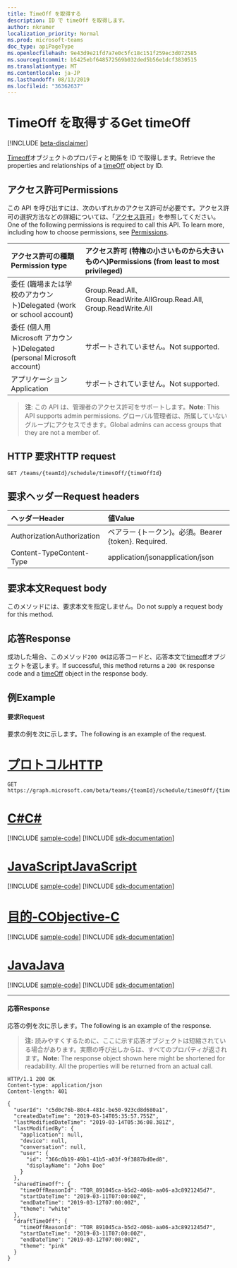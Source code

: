 ```yaml
---
title: TimeOff を取得する
description: ID で timeOff を取得します。
author: nkramer
localization_priority: Normal
ms.prod: microsoft-teams
doc_type: apiPageType
ms.openlocfilehash: 9e43d9e21fd7a7e0c5fc18c151f259ec3d072585
ms.sourcegitcommit: b5425ebf648572569b032ded5b56e1dcf3830515
ms.translationtype: MT
ms.contentlocale: ja-JP
ms.lasthandoff: 08/13/2019
ms.locfileid: "36362637"
---
```

# <a name="get-timeoff"></a><span data-ttu-id="1830d-103">TimeOff を取得する</span><span class="sxs-lookup"><span data-stu-id="1830d-103">Get timeOff</span></span>

[!INCLUDE [beta-disclaimer](../../includes/beta-disclaimer.md)]

<span data-ttu-id="1830d-104">[Timeoff](../resources/timeoff.md)オブジェクトのプロパティと関係を ID で取得します。</span><span class="sxs-lookup"><span data-stu-id="1830d-104">Retrieve the properties and relationships of a [timeOff](../resources/timeoff.md) object by ID.</span></span>

## <a name="permissions"></a><span data-ttu-id="1830d-105">アクセス許可</span><span class="sxs-lookup"><span data-stu-id="1830d-105">Permissions</span></span>

<span data-ttu-id="1830d-p101">この API を呼び出すには、次のいずれかのアクセス許可が必要です。アクセス許可の選択方法などの詳細については、「[アクセス許可](/graph/permissions-reference)」を参照してください。</span><span class="sxs-lookup"><span data-stu-id="1830d-p101">One of the following permissions is required to call this API. To learn more, including how to choose permissions, see [Permissions](/graph/permissions-reference).</span></span>

|<span data-ttu-id="1830d-108">アクセス許可の種類</span><span class="sxs-lookup"><span data-stu-id="1830d-108">Permission type</span></span>      | <span data-ttu-id="1830d-109">アクセス許可 (特権の小さいものから大きいものへ)</span><span class="sxs-lookup"><span data-stu-id="1830d-109">Permissions (from least to most privileged)</span></span>              |
|:--------------------|:---------------------------------------------------------|
|<span data-ttu-id="1830d-110">委任 (職場または学校のアカウント)</span><span class="sxs-lookup"><span data-stu-id="1830d-110">Delegated (work or school account)</span></span> | <span data-ttu-id="1830d-111">Group.Read.All、Group.ReadWrite.All</span><span class="sxs-lookup"><span data-stu-id="1830d-111">Group.Read.All, Group.ReadWrite.All</span></span>    |
|<span data-ttu-id="1830d-112">委任 (個人用 Microsoft アカウント)</span><span class="sxs-lookup"><span data-stu-id="1830d-112">Delegated (personal Microsoft account)</span></span> | <span data-ttu-id="1830d-113">サポートされていません。</span><span class="sxs-lookup"><span data-stu-id="1830d-113">Not supported.</span></span>    |
|<span data-ttu-id="1830d-114">アプリケーション</span><span class="sxs-lookup"><span data-stu-id="1830d-114">Application</span></span> | <span data-ttu-id="1830d-115">サポートされていません。</span><span class="sxs-lookup"><span data-stu-id="1830d-115">Not supported.</span></span> |

> <span data-ttu-id="1830d-116">**注**: この API は、管理者のアクセス許可をサポートします。</span><span class="sxs-lookup"><span data-stu-id="1830d-116">**Note**: This API supports admin permissions.</span></span> <span data-ttu-id="1830d-117">グローバル管理者は、所属していないグループにアクセスできます。</span><span class="sxs-lookup"><span data-stu-id="1830d-117">Global admins can access groups that they are not a member of.</span></span>

## <a name="http-request"></a><span data-ttu-id="1830d-118">HTTP 要求</span><span class="sxs-lookup"><span data-stu-id="1830d-118">HTTP request</span></span>

<!-- { "blockType": "ignored" } -->

```http
GET /teams/{teamId}/schedule/timesOff/{timeOffId}
```

## <a name="request-headers"></a><span data-ttu-id="1830d-119">要求ヘッダー</span><span class="sxs-lookup"><span data-stu-id="1830d-119">Request headers</span></span>

| <span data-ttu-id="1830d-120">ヘッダー</span><span class="sxs-lookup"><span data-stu-id="1830d-120">Header</span></span>       | <span data-ttu-id="1830d-121">値</span><span class="sxs-lookup"><span data-stu-id="1830d-121">Value</span></span> |
|:---------------|:--------|
| <span data-ttu-id="1830d-122">Authorization</span><span class="sxs-lookup"><span data-stu-id="1830d-122">Authorization</span></span>  | <span data-ttu-id="1830d-p103">ベアラー {トークン}。必須。</span><span class="sxs-lookup"><span data-stu-id="1830d-p103">Bearer {token}. Required.</span></span>  |
| <span data-ttu-id="1830d-125">Content-Type</span><span class="sxs-lookup"><span data-stu-id="1830d-125">Content-Type</span></span>  | <span data-ttu-id="1830d-126">application/json</span><span class="sxs-lookup"><span data-stu-id="1830d-126">application/json</span></span>  |

## <a name="request-body"></a><span data-ttu-id="1830d-127">要求本文</span><span class="sxs-lookup"><span data-stu-id="1830d-127">Request body</span></span>
<span data-ttu-id="1830d-128">このメソッドには、要求本文を指定しません。</span><span class="sxs-lookup"><span data-stu-id="1830d-128">Do not supply a request body for this method.</span></span>

## <a name="response"></a><span data-ttu-id="1830d-129">応答</span><span class="sxs-lookup"><span data-stu-id="1830d-129">Response</span></span>

<span data-ttu-id="1830d-130">成功した場合、このメソッド`200 OK`は応答コードと、応答本文で[timeoff](../resources/timeoff.md)オブジェクトを返します。</span><span class="sxs-lookup"><span data-stu-id="1830d-130">If successful, this method returns a `200 OK` response code and a [timeOff](../resources/timeoff.md) object in the response body.</span></span>

## <a name="example"></a><span data-ttu-id="1830d-131">例</span><span class="sxs-lookup"><span data-stu-id="1830d-131">Example</span></span>

#### <a name="request"></a><span data-ttu-id="1830d-132">要求</span><span class="sxs-lookup"><span data-stu-id="1830d-132">Request</span></span>

<span data-ttu-id="1830d-133">要求の例を次に示します。</span><span class="sxs-lookup"><span data-stu-id="1830d-133">The following is an example of the request.</span></span>

# <a name="httptabhttp"></a>[<span data-ttu-id="1830d-134">プロトコル</span><span class="sxs-lookup"><span data-stu-id="1830d-134">HTTP</span></span>](#tab/http)
<!-- {
  "blockType": "request",
  "name": "timeoff-get"
}-->
```http
GET https://graph.microsoft.com/beta/teams/{teamId}/schedule/timesOff/{timeOffId}
```
# <a name="ctabcsharp"></a>[<span data-ttu-id="1830d-135">C#</span><span class="sxs-lookup"><span data-stu-id="1830d-135">C#</span></span>](#tab/csharp)
[!INCLUDE [sample-code](../includes/snippets/csharp/timeoff-get-csharp-snippets.md)]
[!INCLUDE [sdk-documentation](../includes/snippets/snippets-sdk-documentation-link.md)]

# <a name="javascripttabjavascript"></a>[<span data-ttu-id="1830d-136">JavaScript</span><span class="sxs-lookup"><span data-stu-id="1830d-136">JavaScript</span></span>](#tab/javascript)
[!INCLUDE [sample-code](../includes/snippets/javascript/timeoff-get-javascript-snippets.md)]
[!INCLUDE [sdk-documentation](../includes/snippets/snippets-sdk-documentation-link.md)]

# <a name="objective-ctabobjc"></a>[<span data-ttu-id="1830d-137">目的-C</span><span class="sxs-lookup"><span data-stu-id="1830d-137">Objective-C</span></span>](#tab/objc)
[!INCLUDE [sample-code](../includes/snippets/objc/timeoff-get-objc-snippets.md)]
[!INCLUDE [sdk-documentation](../includes/snippets/snippets-sdk-documentation-link.md)]

# <a name="javatabjava"></a>[<span data-ttu-id="1830d-138">Java</span><span class="sxs-lookup"><span data-stu-id="1830d-138">Java</span></span>](#tab/java)
[!INCLUDE [sample-code](../includes/snippets/java/timeoff-get-java-snippets.md)]
[!INCLUDE [sdk-documentation](../includes/snippets/snippets-sdk-documentation-link.md)]

---


#### <a name="response"></a><span data-ttu-id="1830d-139">応答</span><span class="sxs-lookup"><span data-stu-id="1830d-139">Response</span></span>

<span data-ttu-id="1830d-140">応答の例を次に示します。</span><span class="sxs-lookup"><span data-stu-id="1830d-140">The following is an example of the response.</span></span> 

><span data-ttu-id="1830d-p104">**注:** 読みやすくするために、ここに示す応答オブジェクトは短縮されている場合があります。実際の呼び出しからは、すべてのプロパティが返されます。</span><span class="sxs-lookup"><span data-stu-id="1830d-p104">**Note:** The response object shown here might be shortened for readability. All the properties will be returned from an actual call.</span></span>
<!-- {
  "blockType": "response",
  "truncated": true,
  "@odata.type": "microsoft.graph.timeOff"
} -->

```http
HTTP/1.1 200 OK
Content-type: application/json
Content-length: 401

{
  "userId": "c5d0c76b-80c4-481c-be50-923cd8d680a1",
  "createdDateTime": "2019-03-14T05:35:57.755Z",
  "lastModifiedDateTime": "2019-03-14T05:36:08.381Z",
  "lastModifiedBy": {
    "application": null,
    "device": null,
    "conversation": null,
    "user": {
      "id": "366c0b19-49b1-41b5-a03f-9f3887bd0ed8",
      "displayName": "John Doe"
    }
  },
  "sharedTimeOff": {
    "timeOffReasonId": "TOR_891045ca-b5d2-406b-aa06-a3c8921245d7",
    "startDateTime": "2019-03-11T07:00:00Z",
    "endDateTime": "2019-03-12T07:00:00Z",
    "theme": "white"
  },
  "draftTimeOff": {
    "timeOffReasonId": "TOR_891045ca-b5d2-406b-aa06-a3c8921245d7",
    "startDateTime": "2019-03-11T07:00:00Z",
    "endDateTime": "2019-03-12T07:00:00Z",
    "theme": "pink"
  }
}
```

<!-- uuid: 8fcb5dbc-d5aa-4681-8e31-b001d5168d79
2015-10-25 14:57:30 UTC -->
<!--
{
  "type": "#page.annotation",
  "description": "Get a timeOff by id",
  "keywords": "",
  "section": "documentation",
  "tocPath": "",
  "suppressions": [
  ]
}
-->
